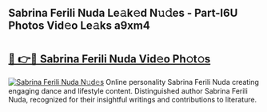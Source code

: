 ## Sabrina Ferili Nuda Le𝚊k𝚎d N𝚞𝚍es - Part-I6U Photos Vid𝚎o Le𝚊ks a9xm4

# <h2><a href="http://fbey1j.evod.top/?m=Sabrina+Ferili+Nuda">🔗 👉🔴 Sabrina Ferili Nuda Vid𝚎o Ph𝚘t𝚘s</a></h2>

[![Sabrina Ferili Nuda N𝚞d𝚎s](https://i.imgur.com/8V9OHl7.gif)](http://fbey1j.evod.top/?m=Sabrina+Ferili+Nuda)
Online personality Sabrina Ferili Nuda creating engaging dance and lifestyle content. Distinguished author Sabrina Ferili Nuda, recognized for their insightful writings and contributions to literature. 
